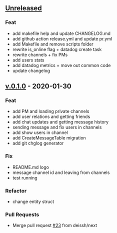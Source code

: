 <a name="unreleased"></a>
## [Unreleased]

### Feat
- add makefile help and update CHANGELOG.md
- add github action release.yml and update pr.yml
- add Makefile and remove scripts folder
- rewrite is_online flag + datadog create task
- rewrite channels + fix PMs
- add users stats
- add datadog metrics + move out common code
- update changelog


<a name="v.0.1.0"></a>
## [v.0.1.0] - 2020-01-30
### Feat
- add PM and loading private channels
- add user relations and getting friends
- add chat updates and getting message history
- sending message and fix users in channels
- add show users in channel
- add CreateMessageTable migration
- add git chglog generator

### Fix
- README.md logo
- message channel id and leaving from channels
- test running

### Refactor
- change entity struct

### Pull Requests
- Merge pull request [#23](https://github.com/deissh/osu-api-server/issues/23) from deissh/next


[Unreleased]: https://github.com/deissh/osu-api-server/compare/v.0.1.0...HEAD
[v.0.1.0]: https://github.com/deissh/osu-api-server/compare/v0.0.1...v.0.1.0
